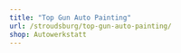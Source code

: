 ```yaml
---
title: "Top Gun Auto Painting"
url: /stroudsburg/top-gun-auto-painting/
shop: Autowerkstatt
---
```

